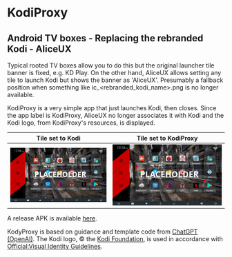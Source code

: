 # KodiProxy

## Android TV boxes - Replacing the rebranded Kodi - AliceUX

Typical rooted TV boxes allow you to do this but the original launcher tile banner is fixed, e.g. KD Play. On the other hand, AliceUX allows setting any tile to launch Kodi but shows the banner as 'AliceUX'. Presumably a fallback position when something like ic_<rebranded_kodi_name>.png is no longer available.

KodiProxy is a very simple app that just launches Kodi, then closes. Since the app label is KodiProxy, AliceUX no longer associates it with Kodi and the Kodi logo, from KodiProxy's resources, is displayed.

| Tile set to Kodi                   | Tile set to KodiProxy                        |
| ---------------------------------- | -------------------------------------------- |
| ![kodi](screenshots/kodi-tile.png) | ![kodiproxy](screenshots/kodiproxy-tile.png) |

A release APK is available [here](releases/tags/v1.0).

KodyProxy is based on guidance and template code from [ChatGPT (OpenAI)](https://chatgpt.com/). The Kodi logo, © the [Kodi Foundation](https://kodi.wiki/view/XBMC_Foundation), is used in accordance with [Official:Visual Identity Guidelines](https://kodi.wiki/view/Official:Visual_Identity_Guidelines).
